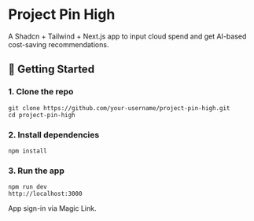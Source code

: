 # Project Pin High

A Shadcn + Tailwind + Next.js app to input cloud spend and get AI-based cost-saving recommendations.


## 🔧 Getting Started

### 1. Clone the repo

```
git clone https://github.com/your-username/project-pin-high.git
cd project-pin-high
```

### 2. Install dependencies

```
npm install
```

### 3. Run the app

```
npm run dev
http://localhost:3000
```
	
App sign-in via Magic Link.